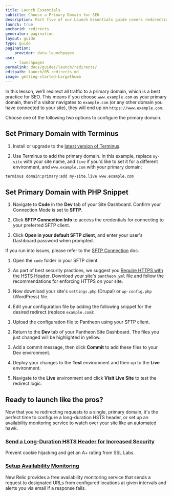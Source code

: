 ```yaml
---
title: Launch Essentials
subtitle: Choose a Primary Domain for SEO
description: Part five of our Launch Essentials guide covers redirecting users to the proper domains and paths.
launch: true
anchorid: redirects
generator: pagination
layout: guide
type: guide
pagination:
    provider: data.launchpages
use:
    - launchpages
permalink: docs/guides/launch/redirects/
editpath: launch/05-redirects.md
image: getting-started-Largethumb
---
```


In this lesson, we'll redirect all traffic to a primary domain, which is a best practice for SEO. This means if you choose `www.example.com` as your primary domain, then if a visitor navigates to `example.com` (or any other domain you have connected to your site), they will end up on `https://www.example.com`.

Choose one of the following two options to configure the primary domain.

## Set Primary Domain with Terminus

1. Install or upgrade to the [latest version of Terminus](/terminus/install).

2. Use Terminus to add the primary domain. In this example, replace `my-site` with your site name, and `live` if you'd like to set it for a different environment, and `www.example.com` with your primary domain:

```bash
terminus domain:primary:add my-site.live www.example.com
```

## Set Primary Domain with PHP Snippet

1. Navigate to **<span class="glyphicons glyphicons-embed-close"></span> Code** in the **<span class="glyphicons glyphicons-wrench"></span> Dev** tab of your Site Dashboard. Confirm your Connection Mode is set to **SFTP**.

1. Click **<span class="glyphicons glyphicons-info-sign"></span> SFTP Connection Info** to access the credentials for connecting to your preferred SFTP client.

1. Click **Open in your default SFTP client**, and enter your user's Dashboard password when prompted.

  If you run into issues, please refer to the [SFTP Connection](/sftp/#sftp-connection-information) doc.

1. Open the `code` folder in your SFTP client.

1. As part of best security practices, we suggest you [Require HTTPS with the HSTS Header](/pantheon-yml/#enforce-https--hsts). Download your site's `pantheon.yml` file and follow the recommendations for enforcing HTTPS on your site.

1. Now download your site's `settings.php` (Drupal) or `wp-config.php` (WordPress) file.

1. Edit your configuration file by adding the following snippet for the desired redirect (replace `example.com`):

  <Partial file="_redirects.md" />

1. Upload the configuration file to Pantheon using your SFTP client.

1. Return to the **<span class="glyphicons glyphicons-wrench"></span> Dev** tab of your Pantheon Site Dashboard. The files you just changed will be highlighted in yellow.

1. Add a commit message, then click **Commit** to add these files to your Dev environment.

1. Deploy your changes to the **<span class="glyphicons glyphicons-equalizer"></span> Test** environment and then up to the **<span class="glyphicons glyphicons-cardio"></span> Live** environment.

1. Navigate to the **<span class="glyphicons glyphicons-cardio"></span> Live** environment and click **<span class="glyphicons glyphicons-new-window-alt"></span> Visit Live Site** to test the redirect logic.

<Accordion title="Level Up: Configure Site Monitoring Services  (Optional)" id="host-specific1" icon="graduation-cap">

## Ready to launch like the pros?
Now that you're redirecting requests to a single, primary domain, it's the perfect time to configure a long-duration HSTS header, or set up an availability monitoring service to watch over your site like an automated hawk.

### [Send a Long-Duration HSTS Header for Increased Security](/pantheon-yml/#enforce-https--hsts)
Prevent cookie hijacking and get an A+ rating from SSL Labs.

### [Setup Availability Monitoring](/new-relic/#configure-ping-monitors-for-availability)
New Relic provides a free availability monitoring service that sends a request to designated URLs from configured locations at given intervals and alerts you via email if a response fails.

</Accordion>
